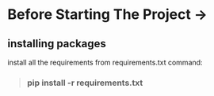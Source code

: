 
# Before Starting The Project ->
## installing packages
 install all the requirements from requirements.txt command:
  > ### **pip install -r requirements.txt**
